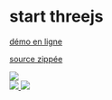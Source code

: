 # start threejs

[démo en ligne](https://jniac.github.io/education/javascript/threejs/start-threejs/)

[source zippée](https://github.com/jniac/education/blob/master/javascript/threejs/start-threejs.zip?raw=true)

<a href="https://jniac.github.io/education/javascript/threejs/start-threejs/shader.html">
  <img src="https://i.imgur.com/DH7pfzA.png">
</a>
<br>
<a href="https://jniac.github.io/education/javascript/threejs/start-threejs/color.html">
  <img src="https://i.imgur.com/Tmcj0k8.png">
</a>
<a href="https://jniac.github.io/education/javascript/threejs/start-threejs/trigo.html">
  <img src="https://i.imgur.com/NCOCHCt.png">
</a>
